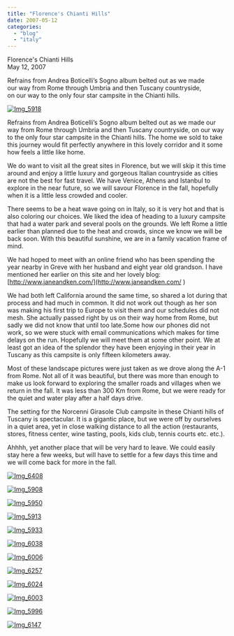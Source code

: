 ```yaml
---
title: "Florence's Chianti Hills"
date: 2007-05-12
categories: 
  - "blog"
  - "italy"
---
```


Florence's Chianti Hills  
May 12, 2007

Refrains from Andrea Boticelli’s Sogno album belted out as we made  
our way from Rome through Umbria and then Tuscany countryside,  
on our way to the only four star campsite in the Chianti hills.

<!--more-->

[![Img_5918](https://pub-ac94b3f306b24c0dba4238943c97f2e1.r2.dev/soultravelers3/images/2008/03/13/img_5918.png "Img_5918")](https://pub-ac94b3f306b24c0dba4238943c97f2e1.r2.dev/photos/uncategorized/2008/03/13/img_5918.png)

Refrains from Andrea Boticelli’s Sogno album belted out as we made our way from Rome through Umbria and then Tuscany countryside, on our way to the only four star campsite in the Chianti hills. The home we sold to take this journey would fit perfectly anywhere in this lovely corridor and it some how feels a little like home.

We do want to visit all the great sites in Florence, but we will skip it this time around and enjoy a little luxury and gorgeous Italian countryside as cities are not the best for fast travel. We have Venice, Athens and Istanbul to explore in the near future, so we will savour Florence in the fall, hopefully when it is a little less crowded and cooler.

There seems to be a heat wave going on in Italy, so it is very hot and that is also coloring our choices. We liked the idea of heading to a luxury campsite that had a water park and several pools on the grounds. We left Rome a little earlier than planned due to the heat and crowds, since we know we will be back soon. With this beautiful sunshine, we are in a family vacation frame of mind.

We had hoped to meet with an online friend who has been spending the year nearby in Greve with her husband and eight year old grandson. I have mentioned her earlier on this site and her lovely blog: [http://www.janeandken.com/](http://www.janeandken.com/ )

We had both left California around the same time, so shared a lot during that process and had much in common. It did not work out though as her son was making his first trip to Europe to visit them and our schedules did not mesh. She actually passed right by us on their way home from Rome, but sadly we did not know that until too late.Some how our phones did not work, so we were stuck with email communications which makes for time delays on the run. Hopefully we will meet them at some other point. We at least got an idea of the splendor they have been enjoying in their year in Tuscany as this campsite is only fifteen kilometers away.

Most of these landscape pictures were just taken as we drove along the A-1 from Rome. Not all of it was beautiful, but there was more than enough to make us look forward to exploring the smaller roads and villages when we return in the fall. It was less than 300 Km from Rome, but we were ready for the quiet and water play after a half days drive.

The setting for the Norcenni Girasole Club campsite in these Chianti hills of Tuscany is spectacular. It is a gigantic place, but we were off by ourselves in a quiet area, yet in close walking distance to all the action (restaurants, stores, fitness center, wine tasting, pools, kids club, tennis courts etc. etc.).

Ahhhh, yet another place that will be very hard to leave. We could easily stay here a few weeks, but will have to settle for a few days this time and we will come back for more in the fall.

[![Img_6408](https://pub-ac94b3f306b24c0dba4238943c97f2e1.r2.dev/soultravelers3/images/2008/03/13/img_6408.png "Img_6408")](https://pub-ac94b3f306b24c0dba4238943c97f2e1.r2.dev/photos/uncategorized/2008/03/13/img_6408.png)

[![Img_5908](https://pub-ac94b3f306b24c0dba4238943c97f2e1.r2.dev/soultravelers3/images/2008/03/13/img_5908.png "Img_5908")](https://pub-ac94b3f306b24c0dba4238943c97f2e1.r2.dev/photos/uncategorized/2008/03/13/img_5908.png)

[![Img_5950](https://pub-ac94b3f306b24c0dba4238943c97f2e1.r2.dev/soultravelers3/images/2008/03/13/img_5950.png "Img_5950")](https://pub-ac94b3f306b24c0dba4238943c97f2e1.r2.dev/photos/uncategorized/2008/03/13/img_5950.png)

[![Img_5913](https://pub-ac94b3f306b24c0dba4238943c97f2e1.r2.dev/soultravelers3/images/2008/03/13/img_5913.png "Img_5913")](https://pub-ac94b3f306b24c0dba4238943c97f2e1.r2.dev/photos/uncategorized/2008/03/13/img_5913.png)

[![Img_5933](https://pub-ac94b3f306b24c0dba4238943c97f2e1.r2.dev/soultravelers3/images/2008/03/13/img_5933.png "Img_5933")](https://pub-ac94b3f306b24c0dba4238943c97f2e1.r2.dev/photos/uncategorized/2008/03/13/img_5933.png)

[![Img_6038](https://pub-ac94b3f306b24c0dba4238943c97f2e1.r2.dev/soultravelers3/images/2008/03/13/img_6038.png "Img_6038")](https://pub-ac94b3f306b24c0dba4238943c97f2e1.r2.dev/photos/uncategorized/2008/03/13/img_6038.png)

[![Img_6006](https://pub-ac94b3f306b24c0dba4238943c97f2e1.r2.dev/soultravelers3/images/2008/03/13/img_6006.png "Img_6006")](https://pub-ac94b3f306b24c0dba4238943c97f2e1.r2.dev/photos/uncategorized/2008/03/13/img_6006.png)

[![Img_6257](https://pub-ac94b3f306b24c0dba4238943c97f2e1.r2.dev/soultravelers3/images/2008/03/13/img_6257.png "Img_6257")](https://pub-ac94b3f306b24c0dba4238943c97f2e1.r2.dev/photos/uncategorized/2008/03/13/img_6257.png)

[![Img_6024](https://pub-ac94b3f306b24c0dba4238943c97f2e1.r2.dev/soultravelers3/images/2008/03/13/img_6024.png "Img_6024")](https://pub-ac94b3f306b24c0dba4238943c97f2e1.r2.dev/photos/uncategorized/2008/03/13/img_6024.png)

[![Img_6003](https://pub-ac94b3f306b24c0dba4238943c97f2e1.r2.dev/soultravelers3/images/2008/03/13/img_6003.png "Img_6003")](https://pub-ac94b3f306b24c0dba4238943c97f2e1.r2.dev/photos/uncategorized/2008/03/13/img_6003.png)

[![Img_5996](https://pub-ac94b3f306b24c0dba4238943c97f2e1.r2.dev/soultravelers3/images/2008/03/13/img_5996.png "Img_5996")](https://pub-ac94b3f306b24c0dba4238943c97f2e1.r2.dev/photos/uncategorized/2008/03/13/img_5996.png)

[![Img_6147](https://pub-ac94b3f306b24c0dba4238943c97f2e1.r2.dev/soultravelers3/images/2008/03/13/img_6147.png "Img_6147")](https://pub-ac94b3f306b24c0dba4238943c97f2e1.r2.dev/photos/uncategorized/2008/03/13/img_6147.png)
